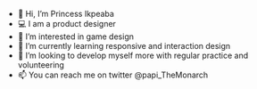 - 👋 Hi, I’m Princess Ikpeaba
- 💻 I am a product designer
- 👀 I’m interested in game design
- 🌱 I’m currently learning responsive and interaction design
- 💞️ I’m looking to develop myself more with regular practice and volunteering
- 📫 You can reach me on twitter @papi_TheMonarch
